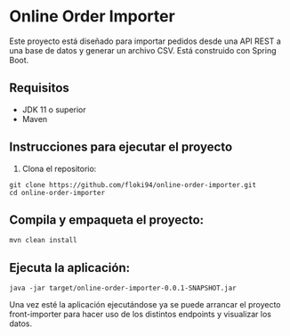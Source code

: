 # Online Order Importer

Este proyecto está diseñado para importar pedidos desde una API REST a una base de datos y generar un archivo CSV. Está construido con Spring Boot.

## Requisitos

- JDK 11 o superior
- Maven

## Instrucciones para ejecutar el proyecto

1. Clona el repositorio:

```
git clone https://github.com/floki94/online-order-importer.git
cd online-order-importer
```

## Compila y empaqueta el proyecto:

```
mvn clean install
```

## Ejecuta la aplicación:

```
java -jar target/online-order-importer-0.0.1-SNAPSHOT.jar
```

Una vez esté la aplicación ejecutándose ya se puede arrancar el proyecto front-importer para hacer uso de los distintos endpoints y visualizar los datos.

